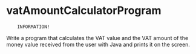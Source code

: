 # vatAmountCalculatorProgram
        INFORMATION!
Write a program that calculates the VAT value and the VAT amount of the money
value received from the user with Java and prints it on the screen.
